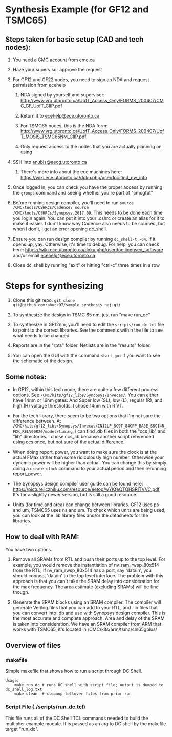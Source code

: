 # Synthesis Example (for GF12 and TSMC65)

## Steps taken for basic setup (CAD and tech nodes): 

1. You need a CMC account from cmc.ca 

2. Have your supervisor approve the request 

3. For GF12 and GF22 nodes, you need to sign an NDA and request permission from ecehelp 

    1. NDA signed by yourself and supervisor: http://www.vrg.utoronto.ca/UofT_Access_Only/FORMS_200407/CMC_GF_UofT_CIIP.pdf 

    2. Return it to ecehelp@ece.utoronto.ca 

    3. For TSMC65 nodes, this is the NDA form: http://www.vrg.utoronto.ca/UofT_Access_Only/FORMS_200407/UofT_MOSIS_TSMC65NM_CIIP.pdf 

    4. Only request access to the nodes that you are actually planning on using 

4. SSH into anubis@eecg.utoronto.ca 

    1. There's more info about the ece machines here: https://wiki.ece.utoronto.ca/doku.php/userdoc:find_nw_info 

5. Once logged in, you can check you have the proper access by running the `groups` command and seeing whether you're part of "cmcgfut" 

6. Before running design compiler, you'll need to run `source /CMC/tools/CSHRCs/Cadence; source /CMC/tools/CSHRCs/Synopsys.2017.09`. This needs to be done each time you login again. You can put it into your .cshrc or create an alias for it to make it easier. I don't know why Cadence also needs to be sourced, but when I don't, I get an error opening dc_shell.

7. Ensure you can run design compiler by running `dc_shell-t -64`. If it opens up, yay. Otherwise, it's time to debug. For help, you can check here: https://wiki.ece.utoronto.ca/doku.php/userdoc:licensed_software and/or email ecehelp@ece.utoronto.ca 

8. Close dc_shell by running "exit" or hitting "ctrl-c" three times in a row 

 

# Steps for synthesizing 

1. Clone this git repo. `git clone git@github.com:abuck97/sample_synthesis_nej.git`

2. To synthesize the design in TSMC 65 nm, just run "make run_dc" 

3. To synthesize in GF12nm, you'll need to edit the `scripts/run_dc.tcl` file to point to the correct libraries. See the comments within the file to see what needs to be changed

4. Reports are in the "rpts" folder. Netlists are in the "results" folder. 

5. You can open the GUI with the command `start_gui` if you want to see the schematic of the design.

 

## Some notes:  

- In GF12, within this tech node, there are quite a few different process options. See `/CMC/kits/gf12_libs/Synopsys/Invecas/`. You can either have 14nm or 16nm gates. And Super low (SL), low (L), regular (R), and high (H) voltage thresholds. I chose 14nm with R VT. 

- For the tech library, there seem to be two options that I'm not sure the difference between. At `/CMC/kits/gf12_libs/Synopsys/Invecas/IN12LP_SC9T_84CPP_BASE_SSC14R_FDK_RELV00R20/model/timing`, I can find .db files in both the "ccs_lib" and "lib" directories. I chose ccs_lib because another script referenced using ccs once, but not sure of the actual difference. 

- When doing report_power, you want to make sure the clock is at the actual FMax rather than some ridiculously high number. Otherwise your dynamic power will be higher than actual. You can change this by simply doing a `create_clock` command to your actual period and then rerunning report_power.

- The Synopsys design compiler user guide can be found here: https://picture.iczhiku.com/resource/eetop/wYKfeQTQHSRITVVC.pdf
It's for a slightly newer version, but is still a good resource.

- Units (for time and area) can change between libraries. GF12 uses ps and um, TSMC65 uses ns and um. To check which units are being used, you can look at the .lib library files and/or the datasheets for the libraries.

## How to deal with RAM:

You have two options.
1. Remove all SRAMs from RTL and push their ports up to the top level.
For example, you would remove the instantiation of nv_ram_rwsp_80x514 from the RTL; If nv_ram_rwsp_80x514 has a port, say 'datain', you should connect 'datain' to the top level interface.
The problem with this approach is that you can't take the SRAM delay into consideration for the max frequency. The area estimate (excluding SRAMs) will be fine though.

2. Generate the SRAM blocks using an SRAM compiler. The compiler will generate Verilog files that you can add to your RTL, and .lib files that you can convert into .db and use with Synopsys design compiler.
This is the most accurate and complete approach. Area and delay of the SRAM is taken into consideration.
We have an SRAM compiler from ARM that works with TSMC65, it's located in /CMC/kits/arm/tsmc/cln65gplus/


## Overview of files
### makefile
Simple makefile that shows how to run a script through DC Shell. 

    Usage:
        make run_dc # runs DC shell with script file; output is dumped to dc_shell_log.txt
        make clean  # cleanup leftover files from prior run 


### Script File (./scripts/run_dc.tcl)
This file runs all of the DC Shell TCL commands needed to build the multiplier
example module. It is passed as an arg to DC shell by the makefile target
"run_dc".
